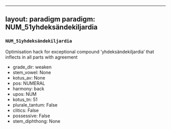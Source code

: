 
---
layout: paradigm
paradigm: NUM_51yhdeksändekiljardia
---
### ` NUM_51yhdeksändekiljardia `

Optimisation hack for exceptional compound ’yhdeksändekiljardia’ that inflects in all parts with agreement
* grade_dir: weaken
* stem_vowel: None
* kotus_av: None
* pos: NUMERAL
* harmony: back
* upos: NUM
* kotus_tn: 51
* plurale_tantum: False
* clitics: False
* possessive: False
* stem_diphthong: None

